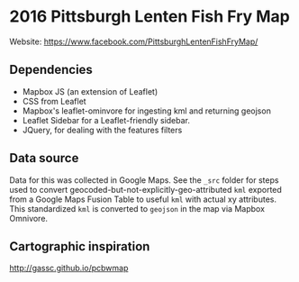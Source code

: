 # 2016 Pittsburgh Lenten Fish Fry Map

Website: https://www.facebook.com/PittsburghLentenFishFryMap/

## Dependencies

* Mapbox JS (an extension of Leaflet)
* CSS from Leaflet
* Mapbox's leaflet-ominvore for ingesting kml and returning geojson
* Leaflet Sidebar for a Leaflet-friendly sidebar.
* JQuery, for dealing with the features filters

## Data source

Data for this was collected in Google Maps. See the `_src` folder for steps used to convert geocoded-but-not-explicitly-geo-attributed `kml` exported from a Google Maps Fusion Table to useful `kml` with actual xy attributes. This standardized `kml` is converted to `geojson` in the map via Mapbox Omnivore.

## Cartographic inspiration

http://gassc.github.io/pcbwmap
